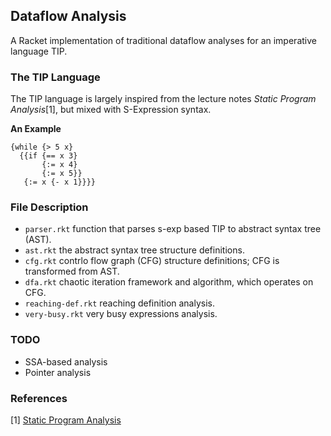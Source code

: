 ## Dataflow Analysis

A Racket implementation of traditional dataflow analyses for an imperative language TIP.

### The TIP Language

The TIP language is largely inspired from the lecture notes _Static Program Analysis_[1], but mixed with S-Expression syntax.

**An Example**

```
{while {> 5 x}
  {{if {== x 3}
       {:= x 4}
       {:= x 5}}
   {:= x {- x 1}}}}
```

### File Description

* `parser.rkt` function that parses s-exp based TIP to abstract syntax tree (AST).
* `ast.rkt` the abstract syntax tree structure definitions.
* `cfg.rkt` contrlo flow graph (CFG) structure definitions; CFG is transformed from AST.
* `dfa.rkt` chaotic iteration framework and algorithm, which operates on CFG.
* `reaching-def.rkt` reaching definition analysis.
* `very-busy.rkt` very busy expressions analysis.

### TODO

* SSA-based analysis
* Pointer analysis

### References

[1] [Static Program Analysis](https://cs.au.dk/~amoeller/spa/)
